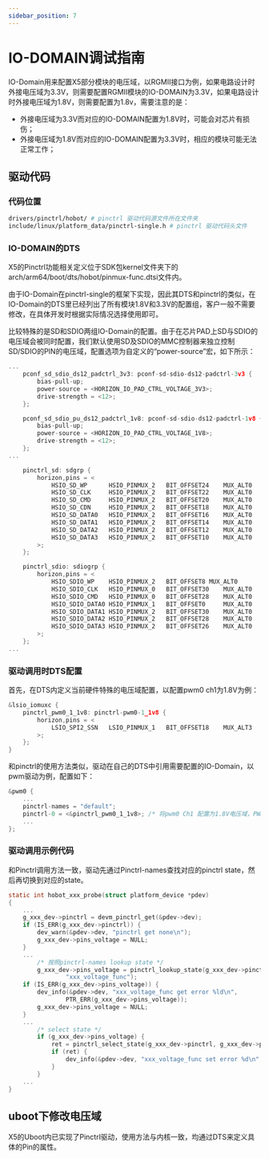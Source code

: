 ```yaml
---
sidebar_position: 7
---
```


# IO-DOMAIN调试指南

IO-Domain用来配置X5部分模块的电压域，以RGMII接口为例，如果电路设计时外接电压域为3.3V，则需要配置RGMII模块的IO-DOMAIN为3.3V，如果电路设计时外接电压域为1.8V，则需要配置为1.8v，需要注意的是：

-   外接电压域为3.3V而对应的IO-DOMAIN配置为1.8V时，可能会对芯片有损伤；
-   外接电压域为1.8V而对应的IO-DOMAIN配置为3.3V时，相应的模块可能无法正常工作；

## 驱动代码

### 代码位置

```bash
drivers/pinctrl/hobot/ # pinctrl 驱动代码源文件所在文件夹
include/linux/platform_data/pinctrl-single.h # pinctrl 驱动代码头文件
```

### IO-DOMAIN的DTS

X5的Pinctrl功能相关定义位于SDK包kernel文件夹下的arch/arm64/boot/dts/hobot/pinmux-func.dtsi文件内。

由于IO-Domain在pinctrl-single的框架下实现，因此其DTS和pinctrl的类似，在IO-Domain的DTS里已经列出了所有模块1.8V和3.3V的配置组，客户一般不需要修改，在具体开发时根据实际情况选择使用即可。

比较特殊的是SD和SDIO两组IO-Domain的配置。由于在芯片PAD上SD与SDIO的电压域会被同时配置，我们默认使用SD及SDIO的MMC控制器来独立控制SD/SDIO的PIN的电压域，配置选项为自定义的“power-source”宏，如下所示：

```c
...
	pconf_sd_sdio_ds12_padctrl_3v3: pconf-sd-sdio-ds12-padctrl-3v3 {
		bias-pull-up;
		power-source = <HORIZON_IO_PAD_CTRL_VOLTAGE_3V3>;
		drive-strength = <12>;
	};

	pconf_sd_sdio_pu_ds12_padctrl_1v8: pconf-sd-sdio-ds12-padctrl-1v8 {
		bias-pull-up;
		power-source = <HORIZON_IO_PAD_CTRL_VOLTAGE_1V8>;
		drive-strength = <12>;
	};
...

	pinctrl_sd: sdgrp {
		horizon,pins = <
			HSIO_SD_WP		HSIO_PINMUX_2	BIT_OFFSET24	MUX_ALT0	&pconf_sd_sdio_pu_ds12_ipctrl
			HSIO_SD_CLK		HSIO_PINMUX_2	BIT_OFFSET22	MUX_ALT0	&pconf_sd_sdio_pu_ds12_ipctrl
			HSIO_SD_CMD		HSIO_PINMUX_2	BIT_OFFSET20	MUX_ALT0	&pconf_sd_sdio_pu_ds12_ipctrl
			HSIO_SD_CDN		HSIO_PINMUX_2	BIT_OFFSET18	MUX_ALT0	&pconf_sd_sdio_pu_ds12_ipctrl
			HSIO_SD_DATA0	HSIO_PINMUX_2	BIT_OFFSET16	MUX_ALT0	&pconf_sd_sdio_pu_ds12_ipctrl
			HSIO_SD_DATA1	HSIO_PINMUX_2	BIT_OFFSET14	MUX_ALT0	&pconf_sd_sdio_pu_ds12_ipctrl
			HSIO_SD_DATA2	HSIO_PINMUX_2	BIT_OFFSET12	MUX_ALT0	&pconf_sd_sdio_pu_ds12_ipctrl
			HSIO_SD_DATA3	HSIO_PINMUX_2	BIT_OFFSET10	MUX_ALT0	&pconf_sd_sdio_pu_ds12_ipctrl
		>;
	};

	pinctrl_sdio: sdiogrp {
		horizon,pins = <
			HSIO_SDIO_WP	HSIO_PINMUX_2	BIT_OFFSET8	MUX_ALT0		&pconf_sd_sdio_pu_ds12_ipctrl
			HSIO_SDIO_CLK	HSIO_PINMUX_0	BIT_OFFSET30	MUX_ALT0	&pconf_sd_sdio_pu_ds12_ipctrl
			HSIO_SDIO_CMD	HSIO_PINMUX_0	BIT_OFFSET28	MUX_ALT0	&pconf_sd_sdio_pu_ds12_ipctrl
			HSIO_SDIO_DATA0	HSIO_PINMUX_1	BIT_OFFSET0		MUX_ALT0	&pconf_sd_sdio_pu_ds12_ipctrl
			HSIO_SDIO_DATA1	HSIO_PINMUX_2	BIT_OFFSET30	MUX_ALT0	&pconf_sd_sdio_pu_ds12_ipctrl
			HSIO_SDIO_DATA2	HSIO_PINMUX_2	BIT_OFFSET28	MUX_ALT0	&pconf_sd_sdio_pu_ds12_ipctrl
			HSIO_SDIO_DATA3	HSIO_PINMUX_2	BIT_OFFSET26	MUX_ALT0	&pconf_sd_sdio_pu_ds12_ipctrl
		>;
	};
...
```

### 驱动调用时DTS配置

首先，在DTS内定义当前硬件特殊的电压域配置，以配置pwm0 ch1为1.8V为例：

```c
&lsio_iomuxc {
    pinctrl_pwm0_1_1v8: pinctrl-pwm0-1_1v8 {
        horizon,pins = <
            LSIO_SPI2_SSN	LSIO_PINMUX_1	BIT_OFFSET18	MUX_ALT3	&pconf_pwm_1v8
        >;
    };
}
```

和pinctrl的使用方法类似，驱动在自己的DTS中引用需要配置的IO-Domain，以pwm驱动为例，配置如下：

```c
&pwm0 {
    ...
    pinctrl-names = "default";
    pinctrl-0 = <&pinctrl_pwm0_1_1v8>; /* 将pwm0 Ch1 配置为1.8V电压域，PWM0功能 */
    ...
};
```

### 驱动调用示例代码

和Pinctrl调用方法一致，驱动先通过Pinctrl-names查找对应的pinctrl state，然后再切换到对应的state。

```c
static int hobot_xxx_probe(struct platform_device *pdev)
{
    ...
    g_xxx_dev->pinctrl = devm_pinctrl_get(&pdev->dev);
    if (IS_ERR(g_xxx_dev->pinctrl)) {
        dev_warn(&pdev->dev, "pinctrl get none\n");
        g_xxx_dev->pins_voltage = NULL;
    }
    ...
        /* 按照pinctrl-names lookup state */
        g_xxx_dev->pins_voltage = pinctrl_lookup_state(g_xxx_dev->pinctrl,
                "xxx_voltage_func");
    if (IS_ERR(g_xxx_dev->pins_voltage)) {
        dev_info(&pdev->dev, "xxx_voltage_func get error %ld\n",
                PTR_ERR(g_xxx_dev->pins_voltage));
        g_xxx_dev->pins_voltage = NULL;
    }
    ...
        /* select state */
        if (g_xxx_dev->pins_voltage) {
            ret = pinctrl_select_state(g_xxx_dev->pinctrl, g_xxx_dev->pins_voltage);
            if (ret) {
                dev_info(&pdev->dev, "xxx_voltage_func set error %d\n", ret);
            }
        }
    ...
}
```

## uboot下修改电压域

X5的Uboot内已实现了Pinctrl驱动，使用方法与内核一致，均通过DTS来定义具体的Pin的属性。
